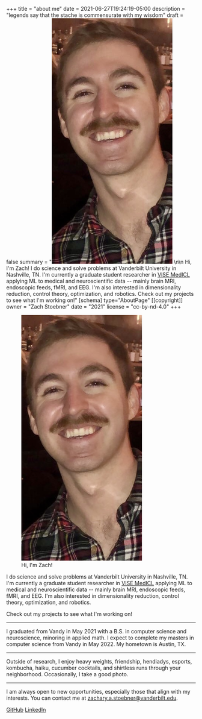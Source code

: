 +++
title = "about me"
date = 2021-06-27T19:24:19-05:00
description = "legends say that the stache is commensurate with my wisdom"
draft = false
summary = "![fun and flirty](image/fun_and_flirty.jpeg) \n\n Hi, I'm Zach! I do science and solve problems at Vanderbilt University in Nashville, TN. I'm currently a graduate student researcher in [VISE MedICL](https://www.vanderbilt.edu/vise/visepeople/zachary-stoebner/) applying ML to medical and neuroscientific data -- mainly brain MRI, endoscopic feeds, fMRI, and EEG. I'm also interested in dimensionality reduction, control theory, optimization, and robotics. Check out my projects to see what I'm working on!"
[schema]
  type="AboutPage"
[[copyright]]
  owner = "Zach Stoebner"
  date = "2021"
  license = "cc-by-nd-4.0"
+++

<figure>
<img src="image/fun_and_flirty.jpeg" alt="legends say that the stache is commensurate to my wisdom" style="height:500px width:200px;" /> 
<figcaption>Hi, I'm Zach!</figcaption>
</figure>

I do science and solve problems at Vanderbilt University in Nashville, TN. I'm currently a graduate student researcher in [VISE MedICL](https://www.vanderbilt.edu/vise/visepeople/zachary-stoebner/) applying ML to medical and neuroscientific data -- mainly brain MRI, endoscopic feeds, fMRI, and EEG. I'm also interested in dimensionality reduction, control theory, optimization, and robotics. 

Check out my projects to see what I'm working on!

---

I graduated from Vandy in May 2021 with a B.S. in computer science and neuroscience, minoring in applied math. I expect to complete my masters in computer science from Vandy in May 2022. My hometown is Austin, TX. 

---

Outside of research, I enjoy heavy weights, friendship, hendiadys, esports, kombucha, haiku,  cucumber cocktails, and shirtless runs through your neighborhood. Occasionally, I take a good photo. 

---

I am always open to new opportunities, especially those that align with my interests. You can contact me at zachary.a.stoebner@vanderbilt.edu.

[GitHub](https://github.com/zstoebs)
[LinkedIn](https://www.linkedin.com/in/zstoebs/)
